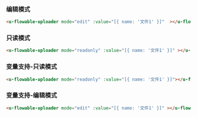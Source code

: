 ### 编辑模式

``` html
<u-flowable-uploader mode="edit" :value="[{ name: '文件1' }]"  ></u-flowable-uploader>
```

### 只读模式

``` html
<u-flowable-uploader mode="readonly" :value="[{ name: '文件1' }]" ></u-flowable-uploader>
```

### 变量支持-只读模式

``` html
<u-flowable-uploader mode="readonly" :value="[{ name: '文件1' }]"></u-flowable-uploader>
```

### 变量支持-编辑模式

``` html
<u-flowable-uploader mode="edit" :value="[{ name: '文件1' }]" ></u-flowable-uploader>
```
